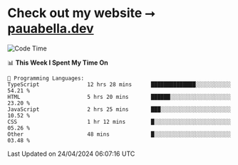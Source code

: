 # Check out my website ⭢ [pauabella.dev](https://pauabella.dev)

<!--START_SECTION:waka-->
![Code Time](http://img.shields.io/badge/Code%20Time-3%2C249%20hrs%2028%20mins-blue)

📊 **This Week I Spent My Time On** 

```text
💬 Programming Languages: 
TypeScript               12 hrs 28 mins      ██████████████░░░░░░░░░░░   54.21 % 
HTML                     5 hrs 20 mins       ██████░░░░░░░░░░░░░░░░░░░   23.20 % 
JavaScript               2 hrs 25 mins       ███░░░░░░░░░░░░░░░░░░░░░░   10.52 % 
CSS                      1 hr 12 mins        █░░░░░░░░░░░░░░░░░░░░░░░░   05.26 % 
Other                    48 mins             █░░░░░░░░░░░░░░░░░░░░░░░░   03.48 % 
```


 Last Updated on 24/04/2024 06:07:16 UTC
<!--END_SECTION:waka-->
